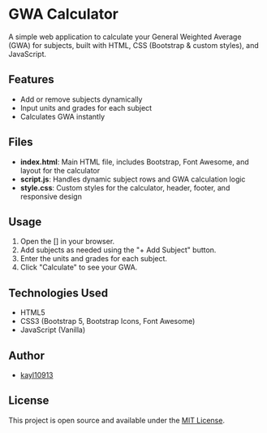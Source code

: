 # GWA Calculator

A simple web application to calculate your General Weighted Average (GWA) for subjects, built with HTML, CSS (Bootstrap & custom styles), and JavaScript.

## Features
- Add or remove subjects dynamically
- Input units and grades for each subject
- Calculates GWA instantly

## Files
- **index.html**: Main HTML file, includes Bootstrap, Font Awesome, and layout for the calculator
- **script.js**: Handles dynamic subject rows and GWA calculation logic
- **style.css**: Custom styles for the calculator, header, footer, and responsive design

## Usage
1. Open the [] in your browser.
2. Add subjects as needed using the "+ Add Subject" button.
3. Enter the units and grades for each subject.
4. Click "Calculate" to see your GWA.

## Technologies Used
- HTML5
- CSS3 (Bootstrap 5, Bootstrap Icons, Font Awesome)
- JavaScript (Vanilla)

## Author
- [kayl10913](https://github.com/kayl10913)

## License
This project is open source and available under the [MIT License](LICENSE).